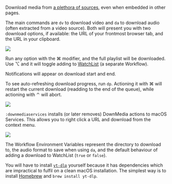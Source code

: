 Download media from [a plethora of sources](https://github.com/yt-dlp/yt-dlp/blob/master/supportedsites.md), even when embedded in other pages.

The main commands are `dv` to download video and `da` to download audio (often extracted from a video source). Both will present you with two download options, if available: the URL of your frontmost browser tab, and the URL in your clipboard.

![](https://i.imgur.com/FZnbdI3.png)

Run any option with the ⌘ modifier, and the full playlist will be downloaded. Use ⌥ and it will toggle adding to [WatchList](https://github.com/vitorgalvao/alfred-workflows/tree/master/WatchList) (a separate Workflow).

Notifications will appear on download start and end.

To see auto-refreshing download progress, run `dp`. Actioning it with ⌘ will restart the current download (readding to the end of the queue), while actioning with ⌃ will abort.

![](https://i.imgur.com/tHPw5y0.png)
 
`:downmediaservices` installs (or later removes) DownMedia actions to macOS Services. This allows you to right click a URL and download from the context menu.

![](https://i.imgur.com/i7NmBLx.png)

The Workflow Environment Variables represent the directory to download to, the audio format to save when using `da`, and the default behaviour of adding a download to WatchList (`true` or `false`).

You will have to install [`yt-dlp`](https://github.com/yt-dlp/yt-dlp) yourself because it has dependencies which are impractical to fulfil on a clean macOS installation. The simplest way is to install [Homebrew](https://brew.sh) and `brew install yt-dlp`.
